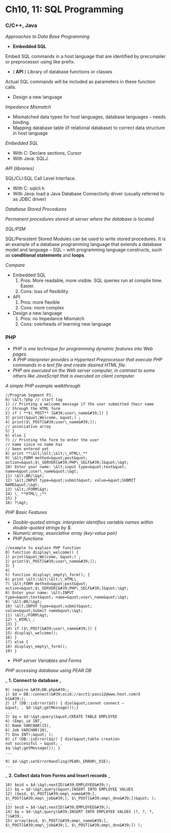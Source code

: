 # **Ch10, 11: SQL Programming**

### C/C++, Java

_Approaches to Data Base Programming_

- **Embedded SQL**

Embed SQL commands in a host language that are identified by precompiler or preprocessor using like prefix.

- ( **API** ) Library of database functions or classes

Actual SQL commands will be included as parameters in these function calls.

- Design a new language

_Impedance Mismatch_

- Mismatched data types for host languages, database languages – needs binding.
- Mapping database table (if relational database) to correct data structure in host language

_Embedded SQL_

- With C: Declare sections, Cursor
- With Java: SQLJ.

_API (libraries)_

SQL/CLI:SQL Call Level Interface.

- With C: sqlcli.h
- With Java: load a Java Database Connectivity driver (usually referred to as JDBC driver)

_Database Stored Procedures_

_Permanent procedures stored at server where the database is located_

_SQL/PSM_

SQL/Persistent Stored Modules can be used to write stored procedures. It is an example of a database programming language that extends a database model and language – SQL – with programming language constructs, such as **conditional statements** and **loops**.

_Compare_

- Embedded SQL
  1. Pros: More readable, more visible. SQL queries run at compile time. Easier.
  2. Cons: loss of flexibility.
- API
  1. Pros: more flexible
  2. Cons: more complex
- Design a new language
  1. Pros: no Impedance Mismatch
  2. Cons: overheads of learning new language

### PHP
- _PHP is one technique for programming dynamic features into Web pages._
- _A PHP interpreter provides a Hypertext Preprocessor that execute PHP commands in a text file and create desired HTML file._
- _PHP are executed on the Web server computer, in contrast to some others like JavaScript that is executed on client computer._

_A simple PHP example walkthrough_
```
//Program Segment P1:
0) \&lt;?php // start tag
1) // Printing a welcome message if the user submitted their name
// through the HTML form
2) if ( **$\_POST** [&#39;user\_name&#39;]) {
3) print(&quot;Welcome, &quot;) ;
4) print($\_POST[&#39;user\_name&#39;]);
// associative array
5) }
6) else {
7) // Printing the form to enter the user
// name since no name has
// been entered yet
8) print **\&lt;\&lt;\&lt;\_HTML\_**
9) \&lt;FORM method=&quot;post&quot;
action=&quot;$\_SERVER[&#39;PHP\_SELF&#39;]&quot;\&gt;
10) Enter your name: \&lt;input type=&quot;text&quot;
name=&quot;user\_name&quot;\&gt;
11) \&lt;BR/\&gt;
12) \&lt;INPUT type=&quot;submit&quot; value=&quot;SUBMIT
NAME&quot;\&gt;
13) \&lt;/FORM\&gt;
14) \_ **HTML\_;**
15) }
16) ?\&gt;
```

_PHP Basic Features_

- _Double-quoted strings: interpreter identifies variable names within double-quoted strings by $._
- _Numeric array, associative array (key-value pair)_
- _PHP functions_

```
//example to explain PHP function
0) function display\_welcome() {
1) print(&quot;Welcome, &quot;) ;
2) print($\_POST[&#39;user\_name&#39;]);
3) }
4)
5) function display\_empty\_form(); {
6) print \&lt;\&lt;\&lt;\_HTML\_
7) \&lt;FORM method=&quot;post&quot;
action=&quot;$\_SERVER[&#39;PHP\_SELF&#39;]&quot;\&gt;
8) Enter your name: \&lt;INPUT
type=&quot;text&quot; name=&quot;user\_name&quot;\&gt;
9) \&lt;BR/\&gt;
10) \&lt;INPUT type=&quot;submit&quot;
value=&quot;Submit name&quot;\&gt;
11) \&lt;/FORM\&gt;
12) \_HTML\_;
13) }
14) if ($\_POST[&#39;user\_name&#39;]) {
15) display\_welcome();
16) }
17) else {
18) display\_empty\_form();
19) }
```

- _PHP server Variables and Forms_

_PHP accessing database using PEAR DB_

_ **1. Connect to database** _
```
0) require &#39;DB.php&#39;;
1) $d = DB::connect(&#39;oci8://acct1:pass12@www.host.com/d
b1&#39;);
2) if (DB::isError($d)) { die(&quot;cannot connect –
&quot; . $d-\&gt;getMessage());}
...
3) $q = $d-\&gt;query(&quot;CREATE TABLE EMPLOYEE
4) (Emp\_id INT,
5) Name VARCHAR(15),
6) Job VARCHAR(10),
7) Dno INT);&quot; );
8) if (DB::isError($q)) { die(&quot;table creation
not successful − &quot; .
$q-\&gt;getMessage()); }
...

9) $d-\&gt;setErrorHandling(PEAR\_ERROR\_DIE);
...
```

_ **2. Collect data from Forms and Insert records** _
```
10) $eid = $d-\&gt;nextID(&#39;EMPLOYEE&#39;);
11) $q = $d-\&gt;query(&quot;INSERT INTO EMPLOYEE VALUES
12) ($eid, $\_POST[&#39;emp\_name&#39;],
$\_POST[&#39;emp\_job&#39;], $\_POST[&#39;emp\_dno&#39;])&quot; );
...
13) $eid = $d-\&gt;nextID(&#39;EMPLOYEE&#39;);
14) $q = $d-\&gt;query(&#39;INSERT INTO EMPLOYEE VALUES (?, ?, ?, ?)&#39;,
15) array($eid, $\_POST[&#39;emp\_name&#39;],
$\_POST[&#39;emp\_job&#39;], $\_POST[&#39;emp\_dno&#39;]) );
```